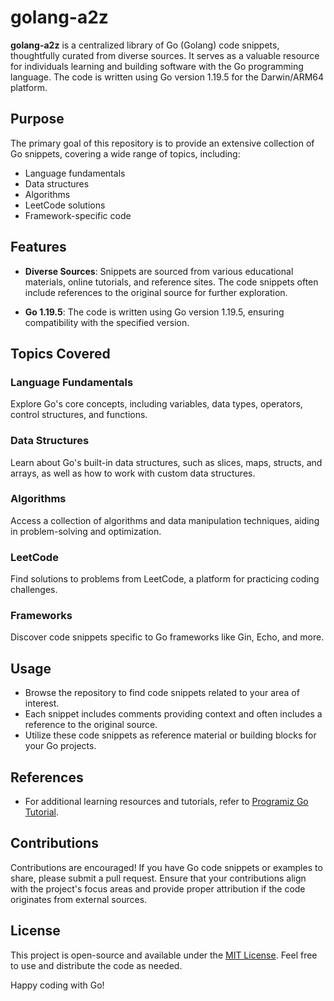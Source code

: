 # golang-a2z

**golang-a2z** is a centralized library of Go (Golang) code snippets, thoughtfully curated from diverse sources. It serves as a valuable resource for individuals learning and building software with the Go programming language. The code is written using Go version 1.19.5 for the Darwin/ARM64 platform.

## Purpose

The primary goal of this repository is to provide an extensive collection of Go snippets, covering a wide range of topics, including:

- Language fundamentals
- Data structures
- Algorithms
- LeetCode solutions
- Framework-specific code

## Features

- **Diverse Sources**: Snippets are sourced from various educational materials, online tutorials, and reference sites. The code snippets often include references to the original source for further exploration.

- **Go 1.19.5**: The code is written using Go version 1.19.5, ensuring compatibility with the specified version.

## Topics Covered

### Language Fundamentals

Explore Go's core concepts, including variables, data types, operators, control structures, and functions.

### Data Structures

Learn about Go's built-in data structures, such as slices, maps, structs, and arrays, as well as how to work with custom data structures.

### Algorithms

Access a collection of algorithms and data manipulation techniques, aiding in problem-solving and optimization.

### LeetCode

Find solutions to problems from LeetCode, a platform for practicing coding challenges.

### Frameworks

Discover code snippets specific to Go frameworks like Gin, Echo, and more.

## Usage

- Browse the repository to find code snippets related to your area of interest.
- Each snippet includes comments providing context and often includes a reference to the original source.
- Utilize these code snippets as reference material or building blocks for your Go projects.

## References

- For additional learning resources and tutorials, refer to [Programiz Go Tutorial](https://www.programiz.com/golang).

## Contributions

Contributions are encouraged! If you have Go code snippets or examples to share, please submit a pull request. Ensure that your contributions align with the project's focus areas and provide proper attribution if the code originates from external sources.

## License

This project is open-source and available under the [MIT License](LICENSE). Feel free to use and distribute the code as needed.

Happy coding with Go!
